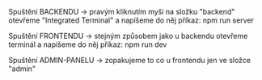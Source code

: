 Spuštění BACKENDU ->
pravým kliknutím myši na složku "backend" otevřeme "Integrated Terminal" a napíšeme do něj příkaz: npm run server

Spuštění FRONTENDU ->
stejným způsobem jako u backendu otevřeme terminál a napíšeme do něj příkaz: npm run dev

Spuštění ADMIN-PANELU ->
zopakujeme to co u frontendu jen ve složce "admin"
